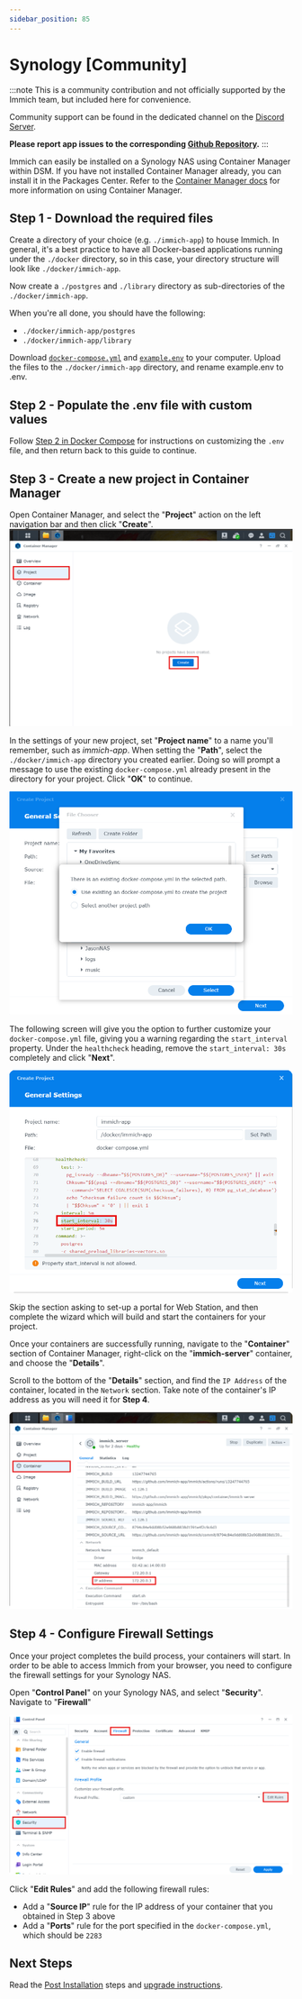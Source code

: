 ```yaml
---
sidebar_position: 85
---
```


# Synology [Community]

:::note
This is a community contribution and not officially supported by the Immich team, but included here for convenience.

Community support can be found in the dedicated channel on the [Discord Server](https://discord.immich.app/).

**Please report app issues to the corresponding [Github Repository](https://github.com/truenas/charts/tree/master/community/immich).**
:::

Immich can easily be installed on a Synology NAS using Container Manager within DSM. If you have not installed Container Manager already, you can install it in the Packages Center. Refer to the [Container Manager docs](https://kb.synology.com/en-us/DSM/help/ContainerManager/docker_desc?version=7) for more information on using Container Manager.

## Step 1 - Download the required files

Create a directory of your choice (e.g. `./immich-app`) to house Immich. In general, it's a best practice to have all Docker-based applications running under the `./docker` directory, so in this case, your directory structure will look like `./docker/immich-app`.

Now create a `./postgres` and `./library` directory as sub-directories of the `./docker/immich-app`.

When you're all done, you should have the following:

- `./docker/immich-app/postgres`
- `./docker/immich-app/library`

Download [`docker-compose.yml`](https://github.com/immich-app/immich/releases/latest/download/docker-compose.yml) and [`example.env`](https://github.com/immich-app/immich/releases/latest/download/example.env) to your computer. Upload the files to the `./docker/immich-app` directory, and rename example.env to .env. 

## Step 2 - Populate the .env file with custom values

Follow [Step 2 in Docker Compose](/docs/install/docker-compose#step-2---populate-the-env-file-with-custom-values) for instructions on customizing the `.env` file, and then return back to this guide to continue.

## Step 3 - Create a new project in Container Manager

Open Container Manager, and select the "**Project**" action on the left navigation bar and then click "**Create**".
![Create Project](../../static/img/synology-container-manager-create-project.png)

In the settings of your new project, set "**Project name**" to a name you'll remember, such as _immich-app_. When setting the "**Path**", select the `./docker/immich-app` directory you created earlier. Doing so will prompt a message to use the existing `docker-compose.yml` already present in the directory for your project. Click "**OK**" to continue.

![Set Path](../../static/img/synology-container-manager-set-path.png)

The following screen will give you the option to further customize your `docker-compose.yml` file, giving you a warning regarding the `start_interval` property. Under the `healthcheck` heading, remove the `start_interval: 30s` completely and click "**Next**".

![start interval](../../static/img/synology-container-manager-customize-docker-compose.png)

Skip the section asking to set-up a portal for Web Station, and then complete the wizard which will build and start the containers for your project.

Once your containers are successfully running, navigate to the "**Container**" section of Container Manager, right-click on the "**immich-server**" container, and choose the "**Details**".

Scroll to the bottom of the "**Details**" section, and find the `IP Address` of the container, located in the `Network` section. Take note of the container's IP address as you will need it for **Step 4**.

![Container Details](../../static/img/synology-container-manager-container-details.png)

## Step 4 - Configure Firewall Settings

Once your project completes the build process, your containers will start. In order to be able to access Immich from your browser, you need to configure the firewall settings for your Synology NAS.

Open "**Control Panel**" on your Synology NAS, and select "**Security**". Navigate to "**Firewall**"

![Firewall rules](../../static/img/synology-firewall-rules.png)

Click "**Edit Rules**" and add the following firewall rules:

- Add a "**Source IP**" rule for the IP address of your container that you obtained in Step 3 above
- Add a "**Ports**" rule for the port specified in the `docker-compose.yml`, which should be `2283`

## Next Steps

Read the [Post Installation](/docs/install/post-install.mdx) steps and [upgrade instructions](/docs/install/upgrading.md).
